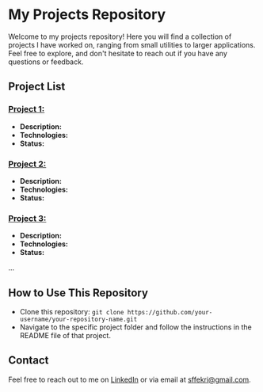 # My Projects Repository

Welcome to my projects repository! Here you will find a collection of projects I have worked on, ranging from small utilities to larger applications. Feel free to explore, and don't hesitate to reach out if you have any questions or feedback.

## Project List

### [Project 1: ](./OnlineBookstoreManagementSystem)
- **Description:** 
- **Technologies:** 
- **Status:** 

### [Project 2: ](./Project2)
- **Description:** 
- **Technologies:** 
- **Status:** 

### [Project 3: ](./Project3)
- **Description:** 
- **Technologies:** 
- **Status:** 

...

## How to Use This Repository

- Clone this repository: `git clone https://github.com/your-username/your-repository-name.git`
- Navigate to the specific project folder and follow the instructions in the README file of that project.

## Contact

Feel free to reach out to me on [LinkedIn](https://www.linkedin.com/in/fatemeh-fekri-0472a0161/) or via email at sffekri@gmail.com.
